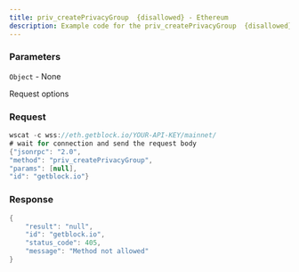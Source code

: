 ```yaml
---
title: priv_createPrivacyGroup  {disallowed} - Ethereum
description: Example code for the priv_createPrivacyGroup  {disallowed} ws method. Сomplete guide on how to use priv_createPrivacyGroup  {disallowed} ws in GetBlock.io Web3 documentation.
---
```


### Parameters


`Object` - None

Request options

### Request

``` java
wscat -c wss://eth.getblock.io/YOUR-API-KEY/mainnet/ 
# wait for connection and send the request body 
{"jsonrpc": "2.0",
"method": "priv_createPrivacyGroup",
"params": [null],
"id": "getblock.io"}
```

###  Response

``` java
{
    "result": "null",
    "id": "getblock.io",
    "status_code": 405,
    "message": "Method not allowed"
}
```

